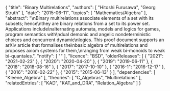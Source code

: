 {
    "title": "Binary Multirelations",
    "authors": [
        "Hitoshi Furusawa",
        "Georg Struth"
    ],
    "date": "2015-06-11",
    "topics": [
        "Mathematics/Algebra"
    ],
    "abstract": "\nBinary multirelations associate elements of a set with its subsets; hence\nthey are binary relations from a set to its power set. Applications include\nalternating automata, models and logics for games, program semantics with\ndual demonic and angelic nondeterministic choices and concurrent dynamic\nlogics. This proof document supports an arXiv article that formalises the\nbasic algebra of multirelations and proposes axiom systems for them,\nranging from weak bi-monoids to weak bi-quantales.",
    "notify": [
        ""
    ],
    "licence": "BSD",
    "olderReleases": [
        {
            "2021": "2021-02-23"
        },
        {
            "2020": "2020-04-20"
        },
        {
            "2019": "2019-06-11"
        },
        {
            "2018": "2018-08-16"
        },
        {
            "2017": "2017-10-10"
        },
        {
            "2016-1": "2016-12-17"
        },
        {
            "2016": "2016-02-22"
        },
        {
            "2015": "2015-06-13"
        }
    ],
    "dependencies": [
        "Kleene_Algebra"
    ],
    "theories": [
        "C_Algebras",
        "Multirelations"
    ],
    "relatedEntries": [
        "KAD",
        "KAT_and_DRA",
        "Relation_Algebra"
    ]
}